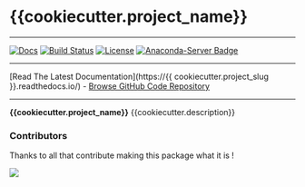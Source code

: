 # {{cookiecutter.project_name}}

_________________

[![Docs](https://readthedocs.org/projects/{{cookiecutter.project_name}}/badge/?version=latest)](https://{{cookiecutter.project_name}}.readthedocs.io/)
[![Build Status](https://github.com/{{cookiecutter.github_username}}/{{cookiecutter.project_name}}/actions/workflows/conda-package-build.yml/badge.svg?branch=main)](https://github.com/{{cookiecutter.github_username}}/{{cookiecutter.project_name}}/actions/workflows/conda-package-build.yml?query=branch%3Amaster)
[![License](https://img.shields.io/badge/License--CeCILL-C-blue)](https://www.cecill.info/licences/Licence_CeCILL-C_V1-en.html)
[![Anaconda-Server Badge](https://anaconda.org/openalea3/{{cookiecutter.project_name}}/badges/version.svg)](https://anaconda.org/openalea3/{{cookiecutter.project_name}})

_________________

[Read The Latest Documentation](https://{{ cookiecutter.project_slug }}.readthedocs.io/) - [Browse GitHub Code Repository](https://github.com/{{cookiecutter.github_username}}/{{cookiecutter.project_name}}/)

_________________

**{{cookiecutter.project_name}}** {{cookiecutter.description}}

### Contributors

Thanks to all that contribute making this package what it is !

<a href="https://github.com/{{cookiecutter.github_username}}/{{cookiecutter.project_name}}/graphs/contributors">
  <img src="https://contrib.rocks/image?repo={{cookiecutter.github_username}}/{{cookiecutter.project_name}}" />
</a>
